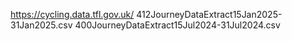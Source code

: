https://cycling.data.tfl.gov.uk/
412JourneyDataExtract15Jan2025-31Jan2025.csv
400JourneyDataExtract15Jul2024-31Jul2024.csv